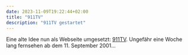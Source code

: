 ```yaml
---
date: 2023-11-09T19:22:44+02:00
title: "911TV"
description: "911TV gestartet"
---
```


Eine alte Idee nun als Webseite umgesetzt: [911TV](https://911tv.projektemacher.org/). Ungefähr eine Woche lang fernsehen ab dem 11. September 2001...

